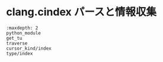 # clang.cindex パースと情報収集

```{toctree}
:maxdepth: 2
python_module
get_tu
traverse
cursor_kind/index
type/index
```
